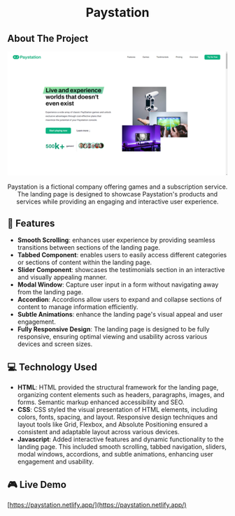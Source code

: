<!-- PROJECT LOGO -->
<br />
<h1 align="center">Paystation</h1>

<!-- ABOUT THE PROJECT -->

## About The Project

![Screenshot](./assets/paystation-hero.png)

<p align="center">
Paystation is a fictional company offering games and a subscription service. The landing page is designed to showcase Paystation's products and services while providing an engaging and interactive user experience.
<!-- APPLICATION'S FEATURES -->

## 📝 Features

- **Smooth Scrolling**: enhances user experience by providing seamless transitions between sections of the landing page.
- **Tabbed Component**: enables users to easily access different categories or sections of content within the landing page.
- **Slider Component**: showcases the testimonials section in an interactive and visually appealing manner.
- **Modal Window**: Capture user input in a form without navigating away from the landing page.
- **Accordion**: Accordions allow users to expand and collapse sections of content to manage information efficiently.
- **Subtle Animations**: enhance the landing page's visual appeal and user engagement.
- **Fully Responsive Design**: The landing page is designed to be fully responsive, ensuring optimal viewing and usability across various devices and screen sizes.

<!-- TECHNOLOGY USED -->

## 💻 Technology Used

- **HTML**: HTML provided the structural framework for the landing page, organizing content elements such as headers, paragraphs, images, and forms. Semantic markup enhanced accessibility and SEO.
- **CSS**: CSS styled the visual presentation of HTML elements, including colors, fonts, spacing, and layout. Responsive design techniques and layout tools like Grid, Flexbox, and Absolute Positioning ensured a consistent and adaptable layout across various devices.
- **Javascript**: Added interactive features and dynamic functionality to the landing page. This included smooth scrolling, tabbed navigation, sliders, modal windows, accordions, and subtle animations, enhancing user engagement and usability.

<!-- LIVE DEMO -->

## 🎮 Live Demo

[https://paystation.netlify.app/](https://paystation.netlify.app/)

